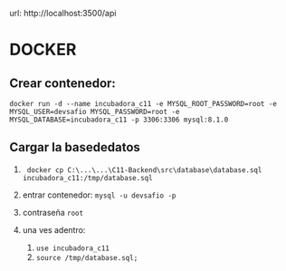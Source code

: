 url: http://localhost:3500/api

# DOCKER

## Crear contenedor:

`docker run -d --name incubadora_c11 -e MYSQL_ROOT_PASSWORD=root -e MYSQL_USER=devsafio MYSQL_PASSWORD=root -e MYSQL_DATABASE=incubadora_c11 -p 3306:3306 mysql:8.1.0`

## Cargar la basededatos

1. ` docker cp C:\...\...\C11-Backend\src\database\database.sql incubadora_c11:/tmp/database.sql`

2. entrar contenedor: `mysql -u devsafio -p`
3. contraseña `root`
4. una ves adentro:
   1. `use incubadora_c11`
   2. `source /tmp/database.sql;`
